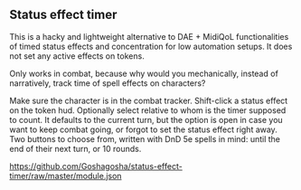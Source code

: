 ## Status effect timer

This is a hacky and lightweight alternative to DAE + MidiQoL functionalities of timed status effects and concentration for low automation setups.
It does not set any active effects on tokens.

Only works in combat, because why would you mechanically, instead of narratively, track time of spell effects on characters?

Make sure the character is in the combat tracker.
Shift-click a status effect on the token hud. Optionally select relative to whom is the timer supposed to count. It defaults to the current turn, but the option is open in case you want to keep combat going, or forgot to set the status effect right away.
Two buttons to choose from, written with DnD 5e spells in mind: until the end of their next turn, or 10 rounds.

https://github.com/Goshagosha/status-effect-timer/raw/master/module.json
